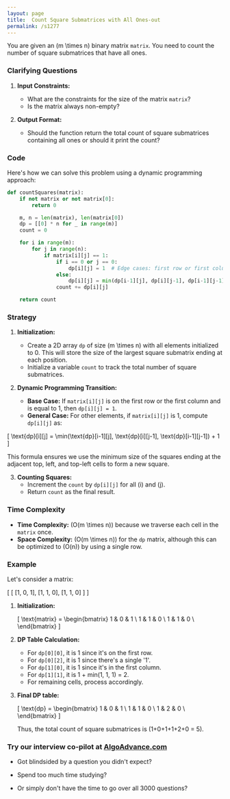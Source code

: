 ```yaml
---
layout: page
title:  Count Square Submatrices with All Ones-out
permalink: /s1277
---
```


You are given an \(m \times n\) binary matrix `matrix`. You need to count the number of square submatrices that have all ones.

### Clarifying Questions
1. **Input Constraints:**
   - What are the constraints for the size of the matrix `matrix`?
   - Is the matrix always non-empty?

2. **Output Format:**
   - Should the function return the total count of square submatrices containing all ones or should it print the count?

### Code
Here's how we can solve this problem using a dynamic programming approach:

```python
def countSquares(matrix):
    if not matrix or not matrix[0]:
        return 0

    m, n = len(matrix), len(matrix[0])
    dp = [[0] * n for _ in range(m)]
    count = 0

    for i in range(m):
        for j in range(n):
            if matrix[i][j] == 1:
                if i == 0 or j == 0:
                    dp[i][j] = 1  # Edge cases: first row or first column
                else:
                    dp[i][j] = min(dp[i-1][j], dp[i][j-1], dp[i-1][j-1]) + 1
                count += dp[i][j]

    return count
```

### Strategy

1. **Initialization:**
   - Create a 2D array `dp` of size \(m \times n\) with all elements initialized to 0. This will store the size of the largest square submatrix ending at each position.
   - Initialize a variable `count` to track the total number of square submatrices.

2. **Dynamic Programming Transition:**
   - **Base Case:** If `matrix[i][j]` is on the first row or the first column and is equal to 1, then `dp[i][j] = 1`.
   - **General Case:** For other elements, if `matrix[i][j]` is 1, compute `dp[i][j]` as:

\[ \text{dp}[i][j] = \min(\text{dp}[i-1][j], \text{dp}[i][j-1], \text{dp}[i-1][j-1]) + 1 \]

This formula ensures we use the minimum size of the squares ending at the adjacent top, left, and top-left cells to form a new square. 

3. **Counting Squares:**
   - Increment the `count` by `dp[i][j]` for all \(i\) and \(j\).
   - Return `count` as the final result.

### Time Complexity

- **Time Complexity:** \(O(m \times n)\) because we traverse each cell in the `matrix` once.
- **Space Complexity:** \(O(m \times n)\) for the `dp` matrix, although this can be optimized to \(O(n)\) by using a single row.

### Example

Let's consider a matrix:

\[ 
[
  [1, 0, 1],
  [1, 1, 0],
  [1, 1, 0]
]
\]

1. **Initialization:**

    \[
    \text{matrix} = 
    \begin{bmatrix}
    1 & 0 & 1 \\
    1 & 1 & 0 \\
    1 & 1 & 0 \\
    \end{bmatrix}
    \]

2. **DP Table Calculation:**

    - For `dp[0][0]`, it is 1 since it's on the first row.
    - For `dp[0][2]`, it is 1 since there's a single '1'.
    - For `dp[1][0]`, it is 1 since it's in the first column.
    - For `dp[1][1]`, it is 1 + min(1, 1, 1) = 2.
    - For remaining cells, process accordingly.

3. **Final DP table:**

    \[
    \text{dp} = 
    \begin{bmatrix}
    1 & 0 & 1 \\
    1 & 1 & 0 \\
    1 & 2 & 0 \\
    \end{bmatrix}
    \]

    Thus, the total count of square submatrices is \(1+0+1+1+2+0 = 5\).


### Try our interview co-pilot at [AlgoAdvance.com](https://algoAdvance.com)

- Got blindsided by a question you didn't expect?

- Spend too much time studying?

- Or simply don't have the time to go over all 3000 questions?

